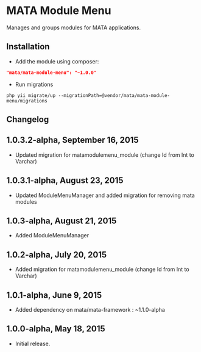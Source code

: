 MATA Module Menu
==========================================

Manages and groups modules for MATA applications.

Installation
------------

- Add the module using composer:

```json
"mata/mata-module-menu": "~1.0.0"
```

-  Run migrations
```
php yii migrate/up --migrationPath=@vendor/mata/mata-module-menu/migrations
```


Changelog
---------

## 1.0.3.2-alpha, September 16, 2015

- Updated migration for matamodulemenu_module (change Id from Int to Varchar)

## 1.0.3.1-alpha, August 23, 2015

- Updated ModuleMenuManager and added migration for removing mata modules

## 1.0.3-alpha, August 21, 2015

- Added ModuleMenuManager

## 1.0.2-alpha, July 20, 2015

- Added migration for matamodulemenu_module (change Id from Int to Varchar)

## 1.0.1-alpha, June 9, 2015

- Added dependency on mata/mata-framework : ~1.1.0-alpha

## 1.0.0-alpha, May 18, 2015

- Initial release.
